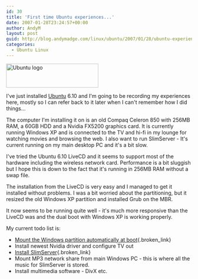 ```yaml
---
id: 30
title: 'First time Ubuntu experiences...'
date: 2007-01-28T23:24:57+00:00
author: AndyM
layout: post
guid: http://blog.andymadge.com/linux/ubuntu/2007/01/28/ubuntu-experiences/
categories:
  - Ubuntu Linux
---
```

<img class="size-full wp-image-145 alignright" title="Ubuntu logo" src="http://www.andymadge.com/blog/wp-content/uploads/Ubuntu_Logo.png" alt="Ubuntu logo" width="250" height="65" />

I've just installed [Ubuntu](http://www.ubuntu.com/) 6.10 and I'm going to be recording my experiences here, mostly so I can refer back to it later when I can't remember how I did things...  
<!--more-->

  
The computer I'm installing it on is an old Compaq Celeron 850 with 256MB RAM, a 60GB HDD and a Nvidia FX5200 graphics card. It is currently running Windows XP and is connected to the TV and hi-fi in my lounge for watching movies and browsing the web. I also want to run SlimServer - It's current running on my main desktop PC and it's a bit slow.

I've tried the Ubuntu 6.10 LiveCD and it seems to support most of the hardware including the wireless network card. Performance is a bit sluggish but I hope this is down to the fact that it's running in 256MB RAM without a swap file.

The installation from the LiveCD is very easy and I managed to get it installed without problems. I was a bit worried about the partitioning, but it resized the old Windows XP partition and installed Grub on the MBR.

It now seems to be running quite well - it's much more responsive than the LiveCD was and the dual boot with Windows XP is working properly.

My current todo list is:

  * [Mount the Windows partition automatically at boot](/ubuntu/2007/01/28/auto-mounting-ntfs-partitions-at-boot/){.broken_link}
  * Install newest Nvidia driver and configure TV out
  * [Install SlimServer](/ubuntu/2007/01/28/installing-slimserver-651-on-ubuntu-610/){.broken_link}
  * Mount MP3 network share from main Windows PC - this is where all the music for SlimServer is stored.
  * Install multimedia software - DivX etc.